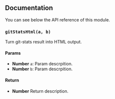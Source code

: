 ## Documentation

You can see below the API reference of this module.

### `gitStatsHtml(a, b)`
Turn git-stats result into HTML output.

#### Params
- **Number** `a`: Param descrpition.
- **Number** `b`: Param descrpition.

#### Return
- **Number** Return description.

